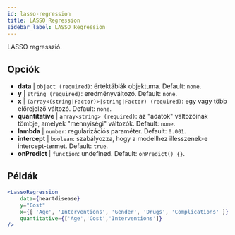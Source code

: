 ```yaml
---
id: lasso-regression
title: LASSO Regression
sidebar_label: LASSO Regression
---
```


LASSO regresszió.

## Opciók

* __data__ | `object (required)`: értéktáblák objektuma. Default: `none`.
* __y__ | `string (required)`: eredményváltozó. Default: `none`.
* __x__ | `(array<(string|Factor)>|string|Factor) (required)`: egy vagy több előrejelző változó. Default: `none`.
* __quantitative__ | `array<string> (required)`: az "adatok" változóinak tömbje, amelyek "mennyiségi" változók. Default: `none`.
* __lambda__ | `number`: regularizációs paraméter. Default: `0.001`.
* __intercept__ | `boolean`: szabályozza, hogy a modellhez illesszenek-e intercept-termet. Default: `true`.
* __onPredict__ | `function`: undefined. Default: `onPredict() {}`.


## Példák

```jsx live
<LassoRegression
    data={heartdisease} 
    y="Cost"
    x={[ 'Age', 'Interventions', 'Gender', 'Drugs', 'Complications' ]}
    quantitative={['Age','Cost','Interventions']}
/>
```

